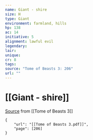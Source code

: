 ```yaml
---
name: Giant - shire
size: H
type: Giant
environment: farmland, hills
hp: 138
ac: 14
initiative: 5
alignment: lawful evil
legendary: 
lair: 
unique: 
cr: 8
tags: 
source: "Tome of Beasts 3: 206"
url: ""
---
```

# [[Giant - shire]]

[Source](zotero://open-pdf/library/items/BLGR9HVR?page=206) from [[Tome of Beasts 3]]

```pdf
{
	"url": "[[Tome of Beasts 3.pdf]]",
	"page": [206]
}
```


